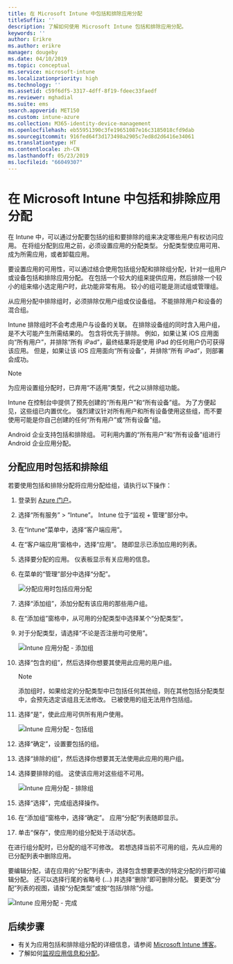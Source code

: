 ```yaml
---
title: 在 Microsoft Intune 中包括和排除应用分配
titleSuffix: ''
description: 了解如何使用 Microsoft Intune 包括和排除应用分配。
keywords: ''
author: Erikre
ms.author: erikre
manager: dougeby
ms.date: 04/10/2019
ms.topic: conceptual
ms.service: microsoft-intune
ms.localizationpriority: high
ms.technology: ''
ms.assetid: c59f6df5-3317-4dff-8f19-fdeec33faedf
ms.reviewer: mghadial
ms.suite: ems
search.appverid: MET150
ms.custom: intune-azure
ms.collection: M365-identity-device-management
ms.openlocfilehash: eb55951390c3fe19651087e16c3185018cfd9dab
ms.sourcegitcommit: 916fed64f3d173498a2905c7ed8d2d6416e34061
ms.translationtype: HT
ms.contentlocale: zh-CN
ms.lasthandoff: 05/23/2019
ms.locfileid: "66049307"
---
```

# <a name="include-and-exclude-app-assignments-in-microsoft-intune"></a>在 Microsoft Intune 中包括和排除应用分配

在 Intune 中，可以通过分配要包括的组和要排除的组来决定哪些用户有权访问应用。 在将组分配到应用之前，必须设置应用的分配类型。 分配类型使应用可用、成为所需应用，或者卸载应用。 

要设置应用的可用性，可以通过结合使用包括组分配和排除组分配，针对一组用户或设备包括和排除应用分配。 在包括一个较大的组来提供应用，然后排除一个较小的组来缩小选定用户时，此功能非常有用。 较小的组可能是测试组或管理组。 

从应用分配中排除组时，必须排除仅用户组或仅设备组。 不能排除用户和设备的混合组。 

Intune 排除组时不会考虑用户与设备的关联。 在排除设备组的同时含入用户组，是不大可能产生所需结果的。 包含将优先于排除。 例如，如果让某 iOS 应用面向“所有用户”，并排除“所有 iPad”，最终结果将是使用 iPad 的任何用户仍可获得该应用。 但是，如果让该 iOS 应用面向“所有设备”，并排除“所有 iPad”，则部署会成功。  

> [!NOTE]
> 为应用设置组分配时，已弃用“不适用”类型，代之以排除组功能。 
>
> Intune 在控制台中提供了预先创建的“所有用户”和“所有设备”组。 为了方便起见，这些组已内置优化。 强烈建议针对所有用户和所有设备使用这些组，而不要使用可能是你自己创建的任何“所有用户”或“所有设备”组。  
>
> Android 企业支持包括和排除组。 可利用内置的“所有用户”和“所有设备”组进行 Android 企业应用分配。 


## <a name="include-and-exclude-groups-when-assigning-apps"></a>分配应用时包括和排除组 
若要使用包括和排除分配将应用分配给组，请执行以下操作：
1. 登录到 [Azure 门户](https://portal.azure.com)。
2. 选择“所有服务” > “Intune”。 Intune 位于“监视 + 管理”部分中。
3. 在“Intune”菜单中，选择“客户端应用”。
4. 在“客户端应用”窗格中，选择“应用”。 随即显示已添加应用的列表。
5. 选择要分配的应用。 仪表板显示有关应用的信息。 
6. 在菜单的“管理”部分中选择“分配”。 

    ![分配应用时包括应用分配](./media/apps-inc-exl-01.png)
7. 选择“添加组”，添加分配有该应用的那些用户组。 
8. 在“添加组”窗格中，从可用的分配类型中选择某个“分配类型”。
9. 对于分配类型，请选择“不论是否注册均可使用”。

    ![Intune 应用分配 - 添加组](./media/apps-inc-exl-02.png)
10. 选择“包含的组”，然后选择你想要其使用此应用的用户组。

    > [!NOTE]
    > 添加组时，如果给定的分配类型中已包括任何其他组，则在其他包括分配类型中，会预先选定该组且无法修改。 已被使用的组无法用作包括组。

11. 选择“是”，使此应用可供所有用户使用。

    ![Intune 应用分配 - 包括组](./media/apps-inc-exl-03.png)
12. 选择“确定”，设置要包括的组。
13. 选择“排除的组”，然后选择你想要其无法使用此应用的用户组。 
14. 选择要排除的组。 这使该应用对这些组不可用。

    ![Intune 应用分配 - 排除组](./media/apps-inc-exl-04.png)
15. 选择“选择”，完成组选择操作。
16. 在“添加组”窗格中，选择“确定”。 应用“分配”列表随即显示。
17. 单击“保存”，使应用的组分配处于活动状态。

在进行组分配时，已分配的组不可修改。 若想选择当前不可用的组，先从应用的已分配列表中删除应用。 

要编辑分配，请在应用的“分配”列表中，选择包含想要更改的特定分配的行即可编辑分配。 还可以选择行尾的省略号 (…) 并选择“删除”即可删除分配。 要更改“分配”列表的视图，请按“分配类型”或按“包括/排除”分组。

![Intune 应用分配 - 完成](./media/apps-inc-exl-05.png)

## <a name="next-steps"></a>后续步骤

- 有关为应用包括和排除组分配的详细信息，请参阅 [Microsoft Intune 博客](https://aka.ms/new_app_assignment_process)。
- 了解如何[监视应用信息和分配](apps-monitor.md)。

